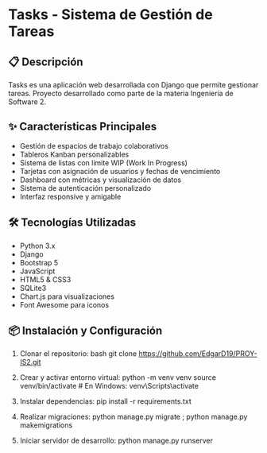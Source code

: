 # Tasks - Sistema de Gestión de Tareas

## 📋 Descripción
Tasks es una aplicación web desarrollada con Django que permite gestionar tareas. 
Proyecto desarrollado como parte de la materia Ingeniería de Software 2.

## ✨ Características Principales
- Gestión de espacios de trabajo colaborativos
- Tableros Kanban personalizables
- Sistema de listas con límite WIP (Work In Progress)
- Tarjetas con asignación de usuarios y fechas de vencimiento
- Dashboard con métricas y visualización de datos
- Sistema de autenticación personalizado
- Interfaz responsive y amigable

## 🛠️ Tecnologías Utilizadas
- Python 3.x
- Django
- Bootstrap 5
- JavaScript
- HTML5 & CSS3
- SQLite3
- Chart.js para visualizaciones
- Font Awesome para iconos

## 📦 Instalación y Configuración

1. Clonar el repositorio:
  bash
  git clone https://github.com/EdgarD19/PROY-IS2.git

2. Crear y activar entorno virtual:
   python -m venv venv
   source venv/bin/activate # En Windows: venv\Scripts\activate
   
3. Instalar dependencias:
   pip install -r requirements.txt

4. Realizar migraciones:
    python manage.py migrate ;
    python manage.py makemigrations
   
5. Iniciar servidor de desarrollo:
   python manage.py runserver
   

